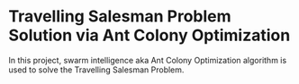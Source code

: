 # Travelling Salesman Problem Solution via Ant Colony Optimization

In this project, swarm intelligence aka Ant Colony Optimization algorithm is used to solve the Travelling Salesman Problem.

